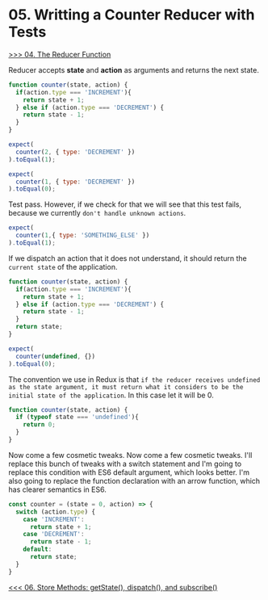 # 05. Writting a Counter Reducer with Tests

[>>> 04. The Reducer Function](https://github.com/xgirma/getting-started-with-redux/tree/master/chapters/04)

Reducer accepts **state** and **action** as arguments and returns the next state.

```javascript
function counter(state, action) {
  if(action.type === 'INCREMENT'){
    return state + 1;
  } else if (action.type === 'DECREMENT') {
    return state - 1;
  }
}
```

```javascript
expect(
  counter(2, { type: 'DECREMENT' })
).toEqual(1);

expect(
  counter(1, { type: 'DECREMENT' })
).toEqual(0);
```
Test pass. However, if we check for that we will see that this test fails, because we currently `don't handle unknown actions`.

```javascript
expect(
  counter(1,{ type: 'SOMETHING_ELSE' })
).toEqual(1);
```
If we dispatch an action that it does not understand, it should return the `current state` of the application.

```javascript
function counter(state, action) {
  if(action.type === 'INCREMENT'){
    return state + 1;
  } else if (action.type === 'DECREMENT') {
    return state - 1;
  }
  return state;
}
```

```javascript
expect(
  counter(undefined, {})
).toEqual(0);
```

The convention we use in Redux is that `if the reducer receives undefined as the state argument, it must return what it considers to be the initial state of the application`. In this case let it will be 0.

```javascript
function counter(state, action) {
  if (typeof state === 'undefined'){
    return 0;
  }
}
```

Now come a few cosmetic tweaks. Now come a few cosmetic tweaks. I'll replace this bunch of tweaks with a switch statement and I'm going to replace this condition with ES6 default argument, which looks better. I'm also going to replace the function declaration with an arrow function, which has clearer semantics in ES6.

```javascript
const counter = (state = 0, action) => {
  switch (action.type) {
    case 'INCREMENT':
      return state + 1;
    case 'DECREMENT':
      return state - 1;
    default:
      return state;
  }
}
```

[<<< 06. Store Methods: getState(), dispatch(), and subscribe()](https://github.com/xgirma/getting-started-with-redux/tree/master/chapters/06)